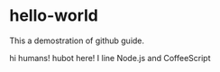 hello-world
===========

This a demostration of github guide.

hi humans!
hubot here! I line Node.js and CoffeeScript 

